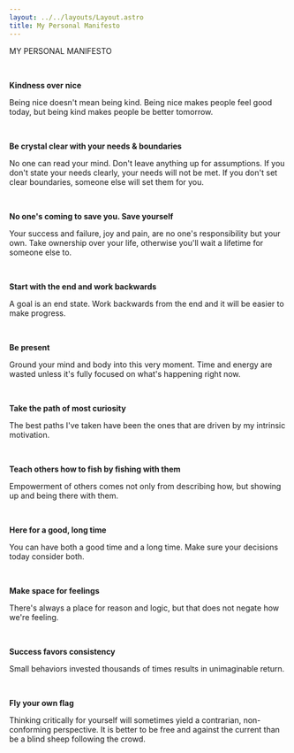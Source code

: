 ```yaml
---
layout: ../../layouts/Layout.astro
title: My Personal Manifesto
---
```

MY PERSONAL MANIFESTO

<br>

**Kindness over nice**

Being nice doesn't mean being kind. Being nice makes people feel good today, but being kind makes people be better tomorrow.

<br>

**Be crystal clear with your needs & boundaries**

No one can read your mind. Don't leave anything up for assumptions. If you don't state your needs clearly, your needs will not be met. If you don't set clear boundaries, someone else will set them for you.

<br>

**No one's coming to save you. Save yourself**

Your success and failure, joy and pain, are no one's responsibility but your own. Take ownership over your life, otherwise you'll wait a lifetime for someone else to.

<br>

**Start with the end and work backwards**

A goal is an end state. Work backwards from the end and it will be easier to make progress.

<br>

**Be present**

Ground your mind and body into this very moment. Time and energy are wasted unless it's fully focused on what's happening right now.

<br>

**Take the path of most curiosity**

The best paths I've taken have been the ones that are driven by my intrinsic motivation.

<br>

**Teach others how to fish by fishing with them**

Empowerment of others comes not only from describing how, but showing up and being there with them.

<br>

**Here for a good, long time**

You can have both a good time and a long time. Make sure your decisions today consider both.

<br>

**Make space for feelings**

There's always a place for reason and logic, but that does not negate how we're feeling.

<br>

**Success favors consistency**

Small behaviors invested thousands of times results in unimaginable return.

<br>

**Fly your own flag**

Thinking critically for yourself will sometimes yield a contrarian, non-conforming perspective. It is better to be free and against the current than be a blind sheep following the crowd.